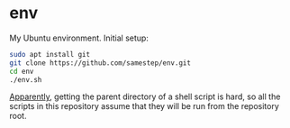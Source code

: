 # env

My Ubuntu environment. Initial setup:

```sh
sudo apt install git
git clone https://github.com/samestep/env.git
cd env
./env.sh
```

[Apparently][parent directory question], getting the parent directory of a shell
script is hard, so all the scripts in this repository assume that they will be
run from the repository root.

[parent directory question]: http://stackoverflow.com/q/59895/5044950

